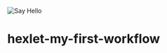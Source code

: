 ![Say Hello](https://github.com/Flase/hexlet-my-first-workflow/actions/workflows/hello-world.yml/badge.svg)

# hexlet-my-first-workflow
